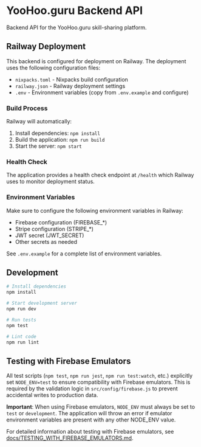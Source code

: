 # YooHoo.guru Backend API

Backend API for the YooHoo.guru skill-sharing platform.

## Railway Deployment

This backend is configured for deployment on Railway. The deployment uses the following configuration files:

- `nixpacks.toml` - Nixpacks build configuration
- `railway.json` - Railway deployment settings
- `.env` - Environment variables (copy from `.env.example` and configure)

### Build Process

Railway will automatically:
1. Install dependencies: `npm install`
2. Build the application: `npm run build`
3. Start the server: `npm start`

### Health Check

The application provides a health check endpoint at `/health` which Railway uses to monitor deployment status.

### Environment Variables

Make sure to configure the following environment variables in Railway:
- Firebase configuration (FIREBASE_*)
- Stripe configuration (STRIPE_*)
- JWT secret (JWT_SECRET)
- Other secrets as needed

See `.env.example` for a complete list of environment variables.

## Development

```bash
# Install dependencies
npm install

# Start development server
npm run dev

# Run tests
npm test

# Lint code
npm run lint
```

## Testing with Firebase Emulators

All test scripts (`npm test`, `npm run jest`, `npm run test:watch`, etc.) explicitly set `NODE_ENV=test` to ensure compatibility with Firebase emulators. This is required by the validation logic in `src/config/firebase.js` to prevent accidental writes to production data.

**Important**: When using Firebase emulators, `NODE_ENV` must always be set to `test` or `development`. The application will throw an error if emulator environment variables are present with any other NODE_ENV value.

For detailed information about testing with Firebase emulators, see [docs/TESTING_WITH_FIREBASE_EMULATORS.md](../docs/TESTING_WITH_FIREBASE_EMULATORS.md).